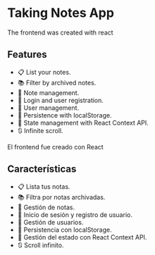 # Taking Notes App

<p>The frontend was created with react</p>

## Features
- :clipboard: List your notes.
- 📚 Filter by archived notes.
- 📝 Note management.
- :key: Login and user registration.
- :bust_in_silhouette: User management.
- 💾 Persistence with localStorage.
- :twisted_rightwards_arrows: State management with React Context API.
- 🔃 Infinite scroll.

<p>El frontend fue creado con React</p>

## Características
- :clipboard: Lista tus notas.
- 📚 Filtra por notas archivadas.
- 📝 Gestión de notas.
- :key: Inicio de sesión y registro de usuario.
- :bust_in_silhouette: Gestión de usuarios.
- 💾 Persistencia con localStorage.
- :twisted_rightwards_arrows: Gestión del estado con React Context API.
- 🔃 Scroll infinito.
